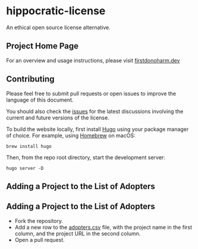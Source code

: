 # hippocratic-license
An ethical open source license alternative.

## Project Home Page

For an overview and usage instructions, please visit [firstdonoharm.dev](https://firstdonoharm.dev/)

## Contributing

Please feel free to submit pull requests or open issues to improve the language
of this document.

You should also check the [issues](https://github.com/ContributorCovenant/hippocratic-license/issues)
for the latest discussions involving the current and future versions of the license.

To build the website locally, first install [Hugo](https://gohugo.io) using your package manager of choice.
For example, using [Homebrew](https://brew.sh) on macOS:

```
brew install hugo
```

Then, from the repo root directory, start the development server:

```
hugo server -D
```

## Adding a Project to the List of Adopters

## Adding a Project to the List of Adopters

* Fork the repository.
* Add a new row to the [adopters.csv](static/adopters.csv) file,
  with the project name in the first column, and the project URL in the second column.
* Open a pull request.
